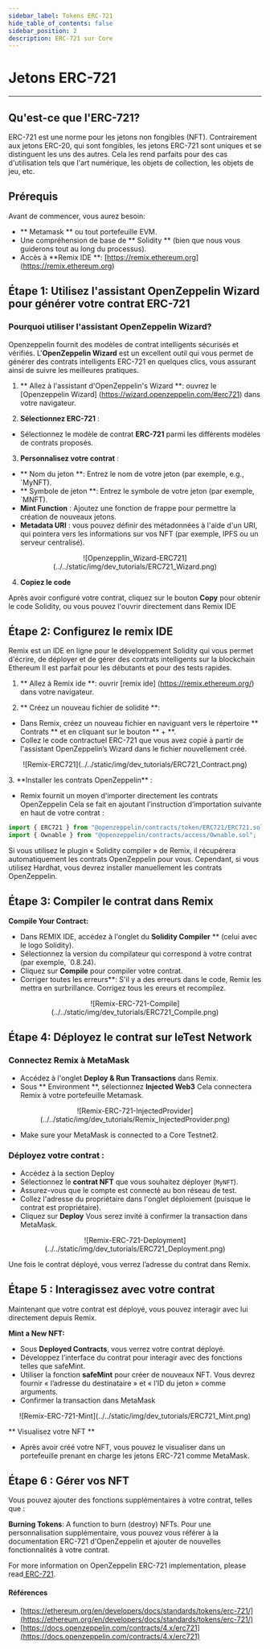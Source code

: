 ```yaml
---
sidebar_label: Tokens ERC-721
hide_table_of_contents: false
sidebar_position: 2
description: ERC-721 sur Core
---
```


# Jetons ERC-721

---

## Qu'est-ce que l'ERC-721?

ERC-721 est une norme pour les jetons non fongibles (NFT). Contrairement aux jetons ERC-20, qui sont fongibles, les jetons ERC-721 sont uniques et se distinguent les uns des autres. Cela les rend parfaits pour des cas d'utilisation tels que l'art numérique, les objets de collection, les objets de jeu, etc.

## Prérequis

Avant de commencer, vous aurez besoin:

- \*\* Metamask \*\* ou tout portefeuille EVM.
- Une compréhension de base de \*\* Solidity \*\* (bien que nous vous guiderons tout au long du processus).
- Accès à \*\*Remix IDE \*\*: [https://remix.ethereum.org] (https://remix.ethereum.org)

## Étape 1: Utilisez l'assistant OpenZeppelin Wizard pour générer votre contrat ERC-721

### Pourquoi utiliser l'assistant OpenZeppelin Wizard?

Openzeppelin fournit des modèles de contrat intelligents sécurisés et vérifiés. L'**OpenZeppelin Wizard** est un excellent outil qui vous permet de générer des contrats intelligents ERC-721 en quelques clics, vous assurant ainsi de suivre les meilleures pratiques.

1. \*\* Allez à l'assistant d'OpenZeppelin's Wizard \*\*: ouvrez le [Openzeppelin Wizard] (https://wizard.openzeppelin.com/#erc721) dans votre navigateur.

2. **Sélectionnez ERC-721** :

- Sélectionnez le modèle de contrat **ERC-721** parmi les différents modèles de contrats proposés.

3. **Personnalisez votre contrat** :

- \*\* Nom du jeton \*\*: Entrez le nom de votre jeton (par exemple, e.g., \`MyNFT).
- \*\* Symbole de jeton \*\*: Entrez le symbole de votre jeton (par exemple, \`MNFT).
- **Mint Function** : Ajoutez une fonction de frappe pour permettre la création de nouveaux jetons.
- **Metadata URI** : vous pouvez définir des métadonnées à l'aide d'un URI, qui pointera vers les informations sur vos NFT (par exemple, IPFS ou un serveur centralisé).

<p align="center">
![Openzepplin_Wizard-ERC721](../../static/img/dev_tutorials/ERC721_Wizard.png)
</p>

4. **Copiez le code**

Après avoir configuré votre contrat, cliquez sur le bouton **Copy** pour obtenir le code Solidity, ou vous pouvez l'ouvrir directement dans Remix IDE

## Étape 2: Configurez le remix IDE

Remix est un IDE en ligne pour le développement Solidity qui vous permet d'écrire, de déployer et de gérer des contrats intelligents sur la blockchain Ethereum Il est parfait pour les débutants et pour des tests rapides.

1. \*\* Allez à Remix ide \*\*: ouvrir [remix ide] (https://remix.ethereum.org/) dans votre navigateur.

2. \*\* Créez un nouveau fichier de solidité \*\*:

- Dans Remix, créez un nouveau fichier en naviguant vers le répertoire \*\* Contrats \*\* et en cliquant sur le bouton \*\* + \*\*.
- Collez le code contractuel ERC-721 que vous avez copié à partir de l'assistant OpenZeppelin’s Wizard dans le fichier nouvellement créé.

<p align="center">
![Remix-ERC721](../../static/img/dev_tutorials/ERC721_Contract.png)
</p>
3. **Installer les contrats OpenZeppelin** :

- Remix fournit un moyen d'importer directement les contrats OpenZeppelin Cela se fait en ajoutant l’instruction d’importation suivante en haut de votre contrat :

```javascript
import { ERC721 } from "@openzeppelin/contracts/token/ERC721/ERC721.sol";
import { Ownable } from "@openzeppelin/contracts/access/Ownable.sol";
```

Si vous utilisez le plugin « Solidity compiler » de Remix, il récupérera automatiquement les contrats OpenZeppelin pour vous. Cependant, si vous utilisez Hardhat, vous devrez installer manuellement les contrats OpenZeppelin.

## Étape 3: Compiler le contrat dans Remix

**Compile Your Contract:**

- Dans REMIX IDE, accédez à l'onglet du  **Solidity Compiler** \*\* (celui avec le logo Solidity).
- Sélectionnez la version du compilateur qui correspond à votre contrat (par exemple, \`0.8.24).
- Cliquez sur **Compile** pour compiler votre contrat.
- Corriger toutes les erreurs\*\*: S'il y a des erreurs dans le code, Remix les mettra en surbrillance. Corrigez tous les ereurs et recompilez.

<p align="center">
![Remix-ERC-721-Compile](../../static/img/dev_tutorials/ERC721_Compile.png)
</p>

## Étape 4: Déployez le contrat sur leTest Network

### Connectez Remix à MetaMask

- Accédez à l'onglet **Deploy & Run Transactions** dans Remix.
- Sous \*\* Environment \*\*, sélectionnez **Injected Web3** Cela connectera Remix à votre portefeuille Metamask.

<p align="center">
![Remix-ERC-721-InjectedProvider](../../static/img/dev_tutorials/Remix_InjectedProvider.png)
</p>

- Make sure your MetaMask is connected to a Core Testnet2.

### **Déployez votre contrat** :

- Accédez à la section Deploy
- Sélectionnez le **contrat NFT** que vous souhaitez déployer (`MyNFT`).
- Assurez-vous que le compte est connecté au bon réseau de test.
- Collez l'adresse du propriétaire dans l'onglet déploiement (puisque le contrat est propriétaire).
- Cliquez sur **Deploy** Vous serez invité à confirmer la transaction dans MetaMask.

<p align="center">
![Remix-ERC-721-Deployment](../../static/img/dev_tutorials/ERC721_Deployment.png)
</p>

Une fois le contrat déployé, vous verrez l’adresse du contrat dans Remix.

## Étape 5 : Interagissez avec votre contrat

Maintenant que votre contrat est déployé, vous pouvez interagir avec lui directement depuis Remix.

**Mint a New NFT:**

- Sous **Deployed Contracts**, vous verrez votre contrat déployé.
- Développez l’interface du contrat pour interagir avec des fonctions telles que safeMint.
- Utiliser la fonction **safeMint** pour créer de nouveaux NFT. Vous devrez fournir « l’adresse du destinataire » et « l’ID du jeton » comme arguments.
- Confirmer la transaction dans MetaMask

<p align="center">
![Remix-ERC-721-Mint](../../static/img/dev_tutorials/ERC721_Mint.png)
</p>

\*\* Visualisez votre NFT \*\*

- Après avoir créé votre NFT, vous pouvez le visualiser dans un portefeuille prenant en charge les jetons ERC-721 comme MetaMask.

## Étape 6 : Gérer vos NFT

Vous pouvez ajouter des fonctions supplémentaires à votre contrat, telles que :

**Burning Tokens**: A function to burn (destroy) NFTs.
Pour une personnalisation supplémentaire, vous pouvez vous référer à la documentation ERC-721 d'OpenZeppelin et ajouter de nouvelles fonctionnalités à votre contrat.

For more information on OpenZeppelin ERC-721 implementation, please read[ ERC-721](https://docs.openzeppelin.com/contracts/4.x/erc721).

#### Références

- [https://ethereum.org/en/developers/docs/standards/tokens/erc-721/](https://ethereum.org/en/developers/docs/standards/tokens/erc-721/)
- [https://docs.openzeppelin.com/contracts/4.x/erc721](https://docs.openzeppelin.com/contracts/4.x/erc721)
